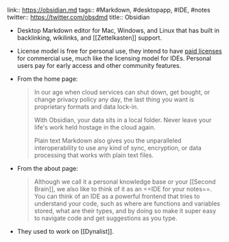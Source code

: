 link:: https://obsidian.md
tags:: #Markdown, #desktopapp, #IDE, #notes
twitter:: https://twitter.com/obsdmd
title:: Obsidian

- Desktop Markdown editor for Mac, Windows, and Linux that has built in backlinking, wikilinks, and [[Zettelkasten]] support.
- License model is free for personal use, they intend to have [paid licenses](https://obsidian.md/pricing) for commercial use, much like the licensing model for IDEs. Personal users pay for early access and other community features.
- From the home page:
  
  > In our age when cloud services can shut down, get bought, or change privacy policy any day, the last thing you want is proprietary formats and data lock-in.
  >
  > With Obsidian, your data sits in a local folder. Never leave your life's work held hostage in the cloud again.
  >
  > Plain text Markdown also gives you the unparalleled interoperability to use any kind of sync, encryption, or data processing that works with plain text files.
- From the about page:
  
  > Although we call it a personal knowledge base or your [[Second Brain]], we also like to think of it as an ==IDE for your notes==. You can think of an IDE as a powerful frontend that tries to understand your code, such as where are functions and variables stored, what are their types, and by doing so make it super easy to navigate code and get suggestions as you type.
- They used to work on [[Dynalist]].